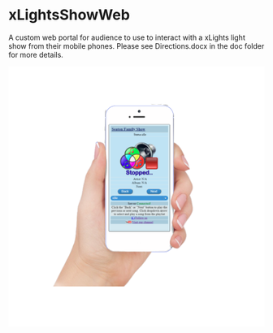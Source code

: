 # xLightsShowWeb

A custom web portal for audience to use to interact with a xLights light show from their mobile phones. Please see Directions.docx in the doc folder for more details.

![PhoneDemo](/doc/phonewa.png)
